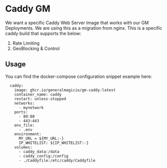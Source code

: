 # Caddy GM
We want a specific Caddy Web Server Image that works with our GM Deployments. We are using this as a migration from nginx. This is a 
specific caddy build that supports the below:
1. Rate Limiting
2. GeoBlocking & Control
## Usage
You can find the docker-compose configuration snippet example here:
```
  caddy:
    image: ghcr.io/generalmagicio/gm-caddy:latest
    container_name: caddy
    restart: unless-stopped
    networks:
      - mynetwork
    ports:
      - 80:80
      - 443:443
    env_file:
      - .env
    environment:
      MY_URL = ${MY_URL:-}
      IP_WHITELIST: ${IP_WHITELIST:-}
    volumes:
      - caddy_data:/data
      - caddy_config:/config
      - ./Caddyfile:/etc/caddy/Caddyfile
```
